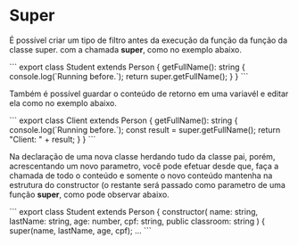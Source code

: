 # Super

<p>É possível criar um tipo de filtro antes da execução da função da função da classe super. com a chamada <b>super</b>, como no exemplo abaixo.</p>
```
export class Student extends Person {
  getFullName(): string {
    console.log(`Running before.`);
    return super.getFullName();
  }
}
```

<p>Também é possível guardar o conteúdo de retorno em uma variavél e editar ela como no exemplo abaixo.</p>
```
export class Client extends Person {
  getFullName(): string {
    console.log(`Running before.`);
    const result = super.getFullName();
    return "Client: " + result;
  }
}
```

<p>Na declaração de uma nova classe herdando tudo da classe pai, porém, acrescentando um novo parametro, você pode efetuar desde que, faça a chamada de todo o conteúdo e somente o novo conteúdo mantenha na estrutura do constructor (o restante será passado como parametro de uma função <b>super</b>, como pode observar abaixo.</p>
```
export class Student extends Person {
  constructor(
    name: string,
    lastName: string,
    age: number,
    cpf: string,
    public classroom: string
  ) {
    super(name, lastName, age, cpf);
  ...
```
